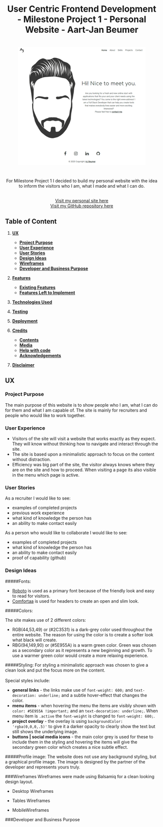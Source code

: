 <h1 align="center">
User Centric Frontend Development - Milestone Project 1 - Personal Website - Aart-Jan Beumer
</h1>


<div align="center">
<h1>
<img src="assets/images/personal-site.PNG" width=420 alt="AJ Beumer">
</h1>
<br>
For Milestone Project 1 I decided to build my personal website with the idea to inform the visitors who I am, what I made and what I can do.
<br>
<br>



[Visit my personal site here](https://ajbeumer.github.io/personal-website/)
<br>
[Visit my GitHub repository here](https://github.com/AJBeumer/personal-website)

</div>

## Table of Content

1. [**UX**](#ux)
    - [**Project Purpose**](#project-purpose)
    - [**User Experience**](#user-experience)
    - [**User Stories**](#user-stories)
    - [**Design Ideas**](#design-ideas)
    - [**Wireframes**](#wireframes)
    - [**Developer and Business Purpose**](#developer-and-business-purpose)

2. [**Features**](#features)
    - [**Existing Features**](#existing-features)
    - [**Features Left to Implement**](#features-left-to-implement)

3. [**Technologies Used**](#technologies-used)

4. [**Testing**](#testing)

5. [**Deployment**](#deployment)

6. [**Credits**](#credits)
    - [**Contents**](#contents)
    - [**Media**](#media)
    - [**Help with code**](#help-with-code)
    - [**Acknowledgements**](#acknowledgements)

7. [**Disclaimer**](#disclaimer)


## UX

### Project Purpose

The main purpose of this website is to show people who I am, what I can do for them and what I am capable of. The site is mainly for recruiters and people who would like to work together.

### User Experience

- Visitors of the site will visit a website that works exactly as they expect. They will know without thinking how to navigate and interact through the site.
- The site is based upon a minimalistic approach to focus on the content without distraction.
- Efficiency was big part of the site, the visitor always knows where they are on the site and how to proceed. When visiting a page its also visible in the menu which page is active. 

### User Stories

As a recruiter I would like to see:

- examples of completed projects
- previous work experience
- what kind of knowledge the person has
- an ability to make contact easily

As a person who would like to collaborate I would like to see:

- examples of completed projects
- what kind of knowledge the person has
- an ability to make contact easily
- proof of capability (github)

### Design Ideas

#####Fonts:

- [Roboto](https://fonts.google.com/specimen/Roboto?query=roboto) is used as a primary font because of the friendly look and easy to read for visitors.
- [Comfortaa](https://fonts.google.com/specimen/Comfortaa?query=Comfortaa) is used for headers to create an open and slim look.

#####Colors:

The site makes use of 2 different colors:<br>
- RGB(44,53,49) or (#2C3531) is a dark-grey color used throughout the entire website. The reason for using the color is to create a softer look what black will create.
- RBG(94,149,90) or (#5E955A) is a warm green color. Green was chosen as a secondary color as it represents a new beginning and growth. To use a warmer green color would create a more relaxing experience.

#####Styling:
For styling a minimalistic approach was chosen to give a clean look and put the focus more on the content.
<br>
<br>
 Special styles include:
- <b>general links</b> - the links make use of `font-weight: 600;` and `text-decoration: underline;` and a subtle hover-effect that changes the color.
- <b>menu items</b> - when hovering the menu the items are visibly shown with `color: #5E955A !important;` and an `text-decoration: underline;`. When menu item is `.active` the `font-weight` is changed to `font-weight: 600;`.
- <b>project overlay</b> - the overlay is using `backgroundColor: 'rgba(0,0,0,.5)'` to give it a darker opacity to clearly show the text but still shows the underlying image.
- <b>buttons | social media icons</b> - the main color grey is used for these to include them in the styling and hovering the items will give the secondary green color which creates a nice subtle effect.

#####Profile image:
The website does not use any background styling, but a graphical profile image. The image is designed by the partner of the developer and represents yours truly.

###Wireframes
Wireframes were made using Balsamiq for a clean looking design layout.

- Desktop Wireframes


- Tables Wireframes


- MobileWireframes

###Developer and Business Purpose
